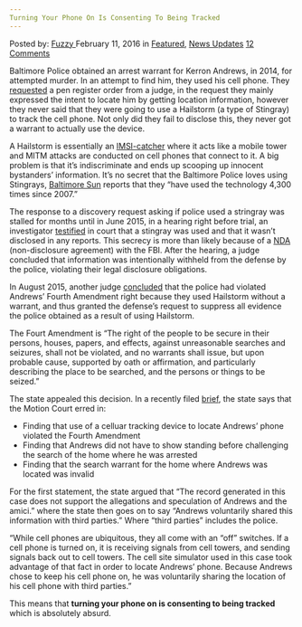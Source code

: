 ```yaml
---
Turning Your Phone On Is Consenting To Being Tracked
---
```

<article class="post-listing post-13174 post type-post status-publish format-standard has-post-thumbnail hentry category-deepdot-news category-news-updates tag-consenting tag-phone tag-tracked tag-turning">
    <div class="post-inner">
        <span>Posted by: <a href="https://www.deepdotweb.com/author/fuzzy/" title="">Fuzzy </a></span>
    <span>February 11, 2016</span>
    <span>in <a href="https://www.deepdotweb.com/category/deepdot-news/" rel="category tag">Featured</a>, <a href="https://www.deepdotweb.com/category/news-updates/" rel="category tag">News Updates</a></span>
    <span><a href="https://www.deepdotweb.com/2016/02/11/turning-your-phone-on-is-consenting-to-being-tracked/#comments">12 Comments</a></span>
    </p>
    <div class="clear"></div>
    <div class="entry">
    <p>Baltimore Police obtained an arrest warrant for Kerron Andrews, in 2014, for attempted murder. In an attempt to find him, they used his cell phone. They <a href="https://www.eff.org/files/2015/12/29/andrews_dnr_app-order.pdf">requested</a> a pen register order from a judge, in the request they mainly expressed the intent to locate him by getting location information, however they never said that they were going to use a Hailstorm (a type of Stingray) to track the cell phone. Not only did they fail to disclose this, they never got a warrant to actually use the device.</p>
    <p>A Hailstorm is essentially an <a href="https://en.wikipedia.org/wiki/IMSI-catcher">IMSI-catcher</a> where it acts like a mobile tower and MITM attacks are conducted on cell phones that connect to it. A big problem is that it&#8217;s indiscriminate and ends up scooping up innocent bystanders&#8217; information. It&#8217;s no secret that the Baltimore Police loves using Stingrays, <a href="http://www.baltimoresun.com/news/maryland/baltimore-city/bs-md-ci-stingray-case-20150408-story.html">Baltimore Sun</a> reports that they “have used the technology 4,300 times since 2007.”</p>
    <p>The response to a discovery request asking if police used a stringray was stalled for months until in June 2015, in a hearing right before trial, an investigator <a href="https://www.eff.org/files/2015/12/29/andrews_june_4_2015_transcript.pdf">testified</a> in court that a stingray was used and that it wasn&#8217;t disclosed in any reports. This secrecy is more than likely because of a <a href="https://assets.documentcloud.org/documents/2290702/baltimore-pd-fbi-nda-13jul2011.pdf">NDA</a> (non-disclosure agreement) with the FBI. After the hearing, a judge concluded that information was intentionally withheld from the defense by the police, violating their legal disclosure obligations.</p>
    <p>In August 2015, another judge <a href="https://www.eff.org/files/2015/12/29/andrews_aug_20_2015_transcript.pdf">concluded</a> that the police had violated Andrews&#8217; Fourth Amendment right because they used Hailstorm without a warrant, and thus granted the defense&#8217;s request to suppress all evidence the police obtained as a result of using Hailstorm.</p>
    <p>The Fourt Amendment is “The right of the people to be secure in their persons, houses, papers, and effects, against unreasonable searches and seizures, shall not be violated, and no warrants shall issue, but upon probable cause, supported by oath or affirmation, and particularly describing the place to be searched, and the persons or things to be seized.”</p>
    <p>The state appealed this decision. In a recently filed <a href="https://assets.documentcloud.org/documents/2704041/States-Reply-Brief.pdf">brief</a>, the state says that the Motion Court erred in:</p>
    <ul>
    <li>Finding that use of a celluar tracking device to locate Andrews&#8217; phone violated the Fourth Amendment</li>
    <li>Finding that Andrews did not have to show standing before challenging the search of the home where he was arrested</li>
    <li>Finding that the search warrant for the home where Andrews was located was invalid</li>
    </ul>
    <p>For the first statement, the state argued that “The record generated in this case does not support the allegations and speculation of Andrews and the amici.” where the state then goes on to say “Andrews voluntarily shared this information with third parties.” Where “third parties” includes the police.</p>
    <p>“While cell phones are ubiquitous, they all come with an “off” switches. If a cell phone is turned on, it is receiving signals from cell towers, and sending signals back out to cell towers. The cell site simulator used in this case took advantage of that fact in order to locate Andrews&#8217; phone. Because Andrews chose to keep his cell phone on, he was voluntarily sharing the location of his cell phone with third parties.”</p>
    <p>This means that <strong>turning your phone on is consenting to being tracked </strong>which is absolutely absurd.</p>
    </div>
    <span style="display:none"><a href="https://www.deepdotweb.com/tag/consenting/" rel="tag">consenting</a> <a href="https://www.deepdotweb.com/tag/phone/" rel="tag">phone</a> <a href="https://www.deepdotweb.com/tag/tracked/" rel="tag">tracked</a> <a href="https://www.deepdotweb.com/tag/turning/" rel="tag">turning</a></span> <span style="display:none" class="updated">2016-02-11</span>
    <div style="display:none" class="vcard author" itemprop="author" itemscope itemtype="http://schema.org/Person"><strong class="fn" itemprop="name"><a href="https://www.deepdotweb.com/author/fuzzy/" title="Posts by Fuzzy" rel="author">Fuzzy</a></strong></div>
    </div>
</article>

